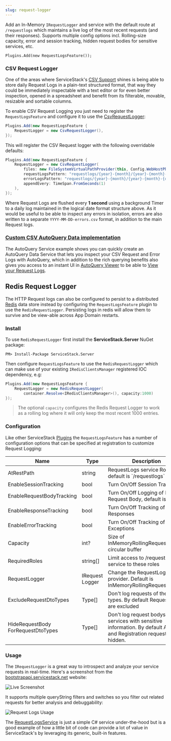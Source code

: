```yaml
---
slug: request-logger
---
```

Add an In-Memory `IRequestLogger` and service with the default route at `/requestlogs` which maintains a live log of the most recent requests (and their responses). Supports multiple config options incl. Rolling-size capacity, error and session tracking, hidden request bodies for sensitive services, etc.

    Plugins.Add(new RequestLogsFeature());

### CSV Request Logger

One of the areas where ServiceStack's [CSV Support](/csv-format) shines is being able to store daily Request Logs in a plain-text structured format, that way they could be immediately inspectable with a text editor or for even better inspection, opened in a spreadsheet and benefit from its filterable, movable, resizable and sortable columns.

To enable CSV Request Logging you just need to register the `RequestLogsFeature` and configure it to use the
[CsvRequestLogger](https://github.com/ServiceStack/ServiceStack/blob/master/src/ServiceStack/CsvRequestLogger.cs):

```csharp
Plugins.Add(new RequestLogsFeature {
    RequestLogger = new CsvRequestLogger(),
});
```

This will register the CSV Request logger with the following overridable defaults:

```csharp
Plugins.Add(new RequestLogsFeature {
    RequestLogger = new CsvRequestLogger(
        files: new FileSystemVirtualPathProvider(this, Config.WebHostPhysicalPath),
        requestLogsPattern: "requestlogs/{year}-{month}/{year}-{month}-{day}.csv",
        errorLogsPattern: "requestlogs/{year}-{month}/{year}-{month}-{day}-errors.csv",
        appendEvery: TimeSpan.FromSeconds(1)
    ),
});
```

Where Request Logs are flushed every **1 second** using a background Timer to a daily log maintained in
the logical date format structure above. As it would be useful to be able to inspect any errors in isolation, 
errors are also written to a separate `YYYY-MM-DD-errors.csv` format, in addition to the main Request logs.

### [Custom CSV AutoQuery Data implementation](/autoquery-service#custom-autoquery-data-implementation)

The AutoQuery Service example shows you can quickly create an AutoQuery Data Service that lets you inspect your CSV Request and Error Logs with AutoQuery, which in addition to the rich querying benefits also gives you access to an instant UI in [AutoQuery Viewer](https://github.com/ServiceStack/Admin) to be able to [View your Request Logs](/autoquery-service#view-request-logs-in-autoquery-viewerhttpsgithubcomservicestackadmin).

## Redis Request Logger

The HTTP Request logs can also be configured to persist to a distributed [Redis](redis.io) data store instead by configuring the `RequestLogsFeature` plugin to use the `RedisRequestLogger`. Persisting logs in redis will allow them to survive and be view-able across App Domain restarts.

### Install

To use `RedisRequestLogger` first install the **ServiceStack.Server** NuGet package:

    PM> Install-Package ServiceStack.Server

Then configure `RequestLogsFeature` to use the `RedisRequestLogger` which can make use of your existing `IRedisClientsManager` registered IOC dependency, e.g:

```csharp
Plugins.Add(new RequestLogsFeature {
    RequestLogger = new RedisRequestLogger(
	    container.Resolve<IRedisClientsManager>(), capacity:1000)
});
```

> The optional `capacity` configures the Redis Request Logger to work as a rolling log where it will only keep the most recent 1000 entries.

### Configuration

Like other ServiceStack [Plugins](/plugins) the `RequestLogsFeature` has a number of configuration options that can be specified at registration to customize Request Logging:

<table>
<thead>
<tr>
    <th>Name</th>
    <th>Type</th>
    <th>Description</th>
</tr>
</thead>
<tr>
    <td>AtRestPath</td>
    <td>string</td>
    <td>RequestLogs service Route, default is `/requestlogs`</td>
</tr>
<tr>
    <td>EnableSessionTracking</td>
    <td>bool</td>
    <td>Turn On/Off Session Tracking</td>
</tr>
<tr>
    <td>EnableRequestBodyTracking</td>
    <td>bool</td>
    <td>Turn On/Off Logging of Raw Request Body, default is Off</td>
</tr>
<tr>
    <td>EnableResponseTracking</td>
    <td>bool</td>
    <td>Turn On/Off Tracking of Responses</td>
</tr>
<tr>
    <td>EnableErrorTracking</td>
    <td>bool</td>
    <td>Turn On/Off Tracking of Exceptions</td>
</tr>
<tr>
    <td>Capacity</td>
    <td>int?</td>
    <td>Size of InMemoryRollingRequestLogger circular buffer</td>
</tr>
<tr>
    <td>RequiredRoles</td>
    <td>string[]</td>
    <td>Limit access to /requestlogs service to these roles</td>
</tr>
<tr>
    <td>RequestLogger</td>
    <td>IRequest
        Logger</td>
    <td>Change the RequestLogger provider. Default is InMemoryRollingRequestLogger</td>
</tr>
<tr>
    <td>ExcludeRequestDtoTypes</td>
    <td>Type[]</td>
    <td>Don't log requests of these types. By default RequestLog's are excluded</td>
</tr>
<tr>
    <td>HideRequestBody
        ForRequestDtoTypes</td>
    <td>Type[]</td>
    <td>Don't log request bodys for services with sensitive information. By default Auth and Registration requests are hidden.</td>
</tr>
</table>

### Usage

The `IRequestLogger` is a great way to introspect and analyze your service requests in real-time. Here's a screenshot from the [bootstrapapi.servicestack.net](http://bootstrapapi.servicestack.net) website:

![Live Screenshot](/images/plugins/request-logs-01.png)

It supports multiple queryString filters and switches so you filter out related requests for better analysis and debuggability:

![Request Logs Usage](/images/plugins/request-logs-02.png)

The [RequestLogsService](https://github.com/ServiceStack/ServiceStack/blob/master/src/ServiceStack/Admin/RequestLogsService.cs) is just a simple C# service under-the-hood but is a good example of how a little bit of code can provide a lot of value in ServiceStack's by leveraging its generic, built-in features.
